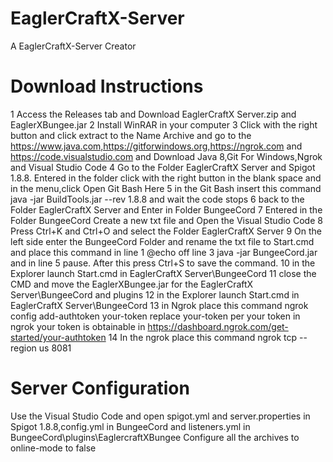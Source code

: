# EaglerCraftX-Server
A EaglerCraftX-Server Creator
# Download Instructions
1 Access the Releases tab and Download EaglerCraftX Server.zip and EaglerXBungee.jar
2 Install WinRAR in your computer
3 Click with the right button and click extract to the Name Archive and go to the https://www.java.com,https://gitforwindows.org,https://ngrok.com and https://code.visualstudio.com and Download Java 8,Git For Windows,Ngrok and Visual Studio Code
4 Go to the Folder EaglerCraftX Server and Spigot 1.8.8. Entered in the folder click with the right button in the blank space and in the menu,click Open Git Bash Here
5 in the Git Bash insert this command java -jar BuildTools.jar --rev 1.8.8 and wait the code stops
6 back to the Folder EaglerCraftX Server and Enter in Folder BungeeCord
7 Entered in the Folder BungeeCord Create a new txt file and Open the Visual Studio Code
8 Press Ctrl+K and Ctrl+O and select the Folder EaglerCraftX Server
9 On the left side enter the BungeeCord Folder and rename the txt file to Start.cmd and place this command in line 1 @echo off line 3 java -jar BungeeCord.jar and in line 5 pause. After this press Ctrl+S to save the command.
10 in the Explorer launch Start.cmd in EaglerCraftX Server\BungeeCord
11 close the CMD and move the EaglerXBungee.jar for the EaglerCraftX Server\BungeeCord and plugins
12 in the Explorer launch Start.cmd in EaglerCraftX Server\BungeeCord
13 in Ngrok place this command ngrok config add-authtoken your-token replace your-token per your token in ngrok your token is obtainable in https://dashboard.ngrok.com/get-started/your-authtoken
14 In the ngrok place this command ngrok tcp --region us 8081
# Server Configuration
Use the Visual Studio Code and open spigot.yml and server.properties in Spigot 1.8.8,config.yml in BungeeCord and listeners.yml in BungeeCord\plugins\EaglercraftXBungee
Configure all the archives to online-mode to false